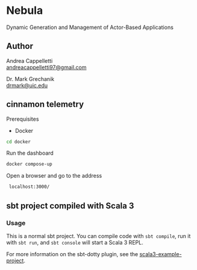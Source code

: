 # Nebula
Dynamic Generation and Management of Actor-Based Applications

## Author
Andrea Cappelletti  
andreacappelletti97@gmail.com

Dr. Mark Grechanik  
drmark@uic.edu

## cinnamon telemetry
Prerequisites
- Docker
```bash
cd docker
```

Run the dashboard

```bash
docker compose-up
```
Open a browser and go to the address

```bash
 localhost:3000/
```

## sbt project compiled with Scala 3

### Usage

This is a normal sbt project. You can compile code with `sbt compile`, run it with `sbt run`, and `sbt console` will start a Scala 3 REPL.

For more information on the sbt-dotty plugin, see the
[scala3-example-project](https://github.com/scala/scala3-example-project/blob/main/README.md).
